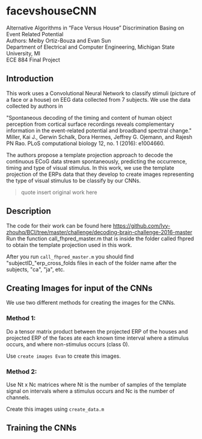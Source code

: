 # facevshouseCNN

Alternative Algorithms in “Face Versus House” Discrimination Basing on Event Related Potential\
Authors: Meiby Ortiz-Bouza and Evan Sun\
Department of Electrical and Computer Engineering, Michigan State University, MI\
ECE 884 Final Project

## Introduction
This work uses a Convolutional Neural Network to classify stimuli (picture of a face or a house) on EEG data collected from 7 subjects.
We use the data collected by authors in 

"Spontaneous decoding of the timing and content of human object perception from cortical surface recordings reveals complementary information in the event-related potential and broadband spectral change." Miller, Kai J., Gerwin Schalk, Dora Hermes, Jeffrey G. Ojemann, and Rajesh PN Rao.  PLoS computational biology 12, no. 1 (2016): e1004660.

The authors propose a template projection approach to decode the continuous ECoG data stream spontaneously, predicting the occurrence, timing and type of visual stimulus. In this work, we use the template projection of the ERPs data that they develop to create images representing the type of visual stimulus to be classify by our CNNs.



> quote insert original work here

## Description

The code for their work can be found here https://github.com/Ivy-zhouhq/BCI/tree/master/challenge/decoding-brain-challenge-2016-master
Run the function call_fhpred_master.m that is inside the folder called fhpred to obtain the template projection used in this work.

After you run ```call_fhpred_master.m``` you should find  "subjectID_"erp_cross_folds files in each of the folder name after the subjects, "ca", "ja", etc.

## Creating Images for input of the CNNs

We use two different methods for creating the images for the CNNs.

### Method 1: 
Do a tensor matrix product between the projected ERP of the houses and projected ERP of the faces ate each known time interval where a stimulus occurs, and where non-stimulus occurs (class 0).

Use ```create images Evan``` to create this images.

### Method 2:
Use Nt x Nc matrices where Nt is the number of samples of the template signal on intervals where a stimulus occurs and Nc is the number of channels.

Create this images using ```create_data.m```


## Training the CNNs


